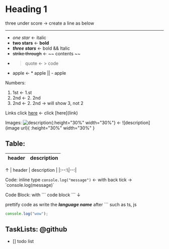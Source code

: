 <!--todo: heading-->

# Heading 1

three under score → create a line as below

---

- _one star_ ← italic
- **two stars** ← **bold**
- **_three stars_** ← bold && Italic
- ~~strike through~~ ← \~\~ contents \~~
- > quote ← \> code

* apple ← \* apple || \- apple

Numbers:

1. 1st ← 1.st
2. 2nd ← 2. 2nd
3. 2nd ← 2. 2nd → will show 3, not 2

Links
click [here](http://apple.com) ← click \[here]\(link)

Images:
![description](https://www.apple.com/newsroom/images/product/os/macos/standard/Apple-macOS-Mojave-iMac-Pro-dark-mode-screen-09242018_big.jpg.large.jpg){:height="30%" width="30%"} ← !\[description](image url){
:height="30%" width="30%"
}

## Table:

| header | description |
| :----: | ----------- |

↑
\| header \| description \|
\|:--:\\|--:\|

Code: inline type
`console.log("message")` ← with back tick → \`console.log(message)\`

Code Block: with \``` code block ``` ↓

prettify code as write the **_language name_** after \```
such as ts, js

```ts
console.log("wow");
```

## TaskLists: @github

- [] todo list

